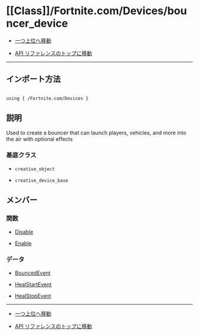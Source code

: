 # [[Class]]/Fortnite.com/Devices/bouncer_device

- [一つ上位へ移動](../main.md)

- [API リファレンスのトップに移動](/main.md)

---

## インポート方法

```verse

using { /Fortnite.com/Devices }

```

## 説明

Used to create a bouncer that can launch players, vehicles, and more into the air with optional effects

### 基底クラス

- `creative_object`

- `creative_device_base`

## メンバー

### 関数

- [Disable](./F_Disable/main.md)

- [Enable](./F_Enable/main.md)

### データ

- [BouncedEvent](./D_BouncedEvent/main.md)

- [HealStartEvent](./D_HealStartEvent/main.md)

- [HealStopEvent](./D_HealStopEvent/main.md)

---

- [一つ上位へ移動](../main.md)

- [API リファレンスのトップに移動](/main.md)
